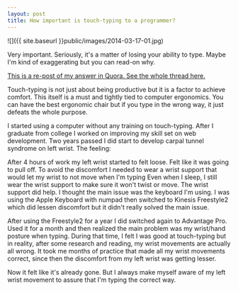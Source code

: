 ```yaml
---
layout: post
title: How important is touch-typing to a programmer?
---
```


![]({{ site.baseurl }}public/images/2014-03-17-01.jpg)

Very important. Seriously, it's a matter of losing your ability to type. Maybe I'm kind of exaggerating but you can read-on why.

<p class="message">
  <a href="http://www.quora.com/How-important-is-touch-typing-to-a-programmer">This is a re-post of my answer in Quora. See the whole thread here.</a>
</p>

Touch-typing is not just about being productive but it is a factor to achieve comfort. This itself is a must and tightly tied to computer ergonomics. You can have the best ergonomic chair but if you type in the wrong way, it just defeats the whole purpose.

I started using a computer without any training on touch-typing. After I graduate from college I worked on improving my skill set on web development. Two years passed I did start to develop carpal tunnel syndrome on left wrist. The feeling:

After 4 hours of work my left wrist started to felt loose. Felt like it was going to pull off.
To avoid the discomfort I needed to wear a wrist support that would let my wrist to not move when I'm typing
Even when I sleep, I still wear the wrist support to make sure it won't twist or move.
The wrist support did help. I thought the main issue was the keyboard I'm using. I was using the Apple Keyboard with numpad then switched to Kinesis Freestyle2 which did lessen discomfort but it didn't really solved the main issue.

After using the Freestyle2 for a year I did switched again to Advantage Pro.  Used it for a month and then realized the main problem was my wrist/hand posture when typing. During that time, I felt I was good at touch-typing but in reality, after some research and reading, my wrist movements are actually all wrong. It took me months of practice that made all my wrist movements correct, since then the discomfort from my left wrist was getting lesser.

Now it felt like it's already gone. But I always make myself aware of my left wrist movement to assure that I'm typing the correct way.

